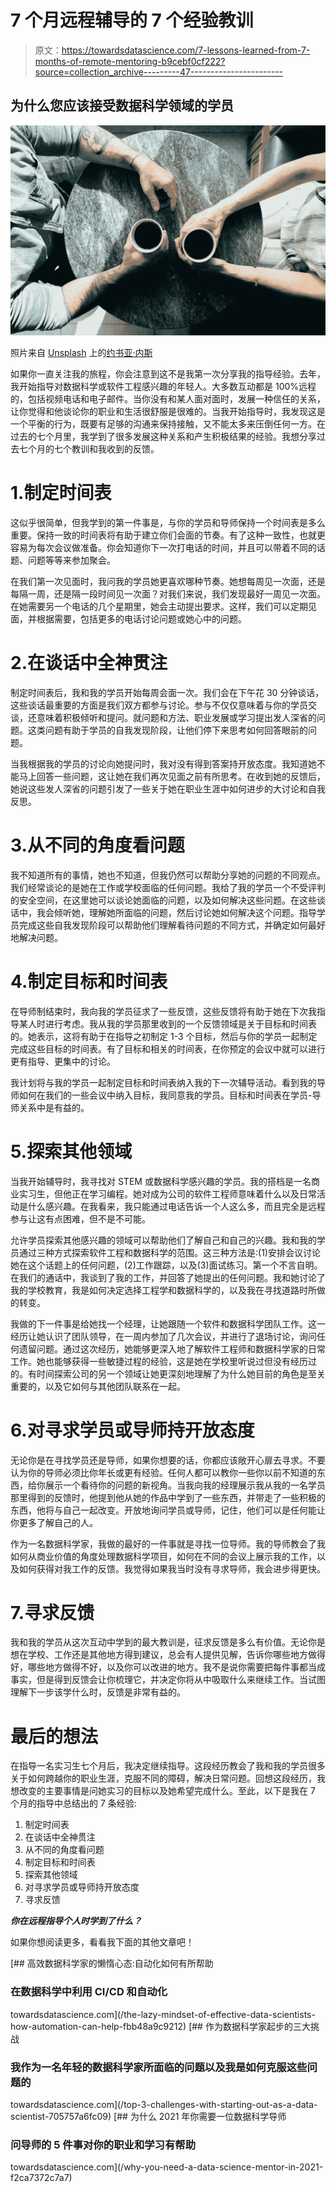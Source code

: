# 7 个月远程辅导的 7 个经验教训

> 原文：<https://towardsdatascience.com/7-lessons-learned-from-7-months-of-remote-mentoring-b9cebf0cf222?source=collection_archive---------47----------------------->

## 为什么您应该接受数据科学领域的学员

![](img/524697723a5b97ee1cf8b156de6b7a1a.png)

照片来自 [Unsplash](https://unsplash.com/) 上的[约书亚·内斯](https://unsplash.com/@theexplorerdad)

如果你一直关注我的旅程，你会注意到这不是我第一次分享我的指导经验。去年，我开始指导对数据科学或软件工程感兴趣的年轻人。大多数互动都是 100%远程的，包括视频电话和电子邮件。当你没有和某人面对面时，发展一种信任的关系，让你觉得和他谈论你的职业和生活很舒服是很难的。当我开始指导时，我发现这是一个平衡的行为，既要有足够的沟通来保持接触，又不能太多来压倒任何一方。在过去的七个月里，我学到了很多发展这种关系和产生积极结果的经验。我想分享过去七个月的七个教训和我收到的反馈。

# 1.制定时间表

这似乎很简单，但我学到的第一件事是，与你的学员和导师保持一个时间表是多么重要。保持一致的时间表将有助于建立你们会面的节奏。有了这种一致性，也就更容易为每次会议做准备。你会知道你下一次打电话的时间，并且可以带着不同的话题、问题等等来参加聚会。

在我们第一次见面时，我问我的学员她更喜欢哪种节奏。她想每周见一次面，还是每隔一周，还是隔一段时间见一次面？对我们来说，我们发现最好一周见一次面。在她需要另一个电话的几个星期里，她会主动提出要求。这样，我们可以定期见面，并根据需要，包括更多的电话讨论问题或她心中的问题。

# 2.在谈话中全神贯注

制定时间表后，我和我的学员开始每周会面一次。我们会在下午花 30 分钟谈话，这些谈话最重要的方面是我们双方都参与讨论。参与不仅仅意味着与你的学员交谈，还意味着积极倾听和提问。就问题和方法、职业发展或学习提出发人深省的问题。这类问题有助于学员的自我发现阶段，让他们停下来思考如何回答眼前的问题。

当我根据我的学员的讨论向她提问时，我对没有得到答案持开放态度。我知道她不能马上回答一些问题，这让她在我们再次见面之前有所思考。在收到她的反馈后，她说这些发人深省的问题引发了一些关于她在职业生涯中如何进步的大讨论和自我反思。

# 3.从不同的角度看问题

我不知道所有的事情，她也不知道，但我仍然可以帮助分享她的问题的不同观点。我们经常谈论的是她在工作或学校面临的任何问题。我给了我的学员一个不受评判的安全空间，在这里她可以谈论她面临的问题，以及如何解决这些问题。在这些谈话中，我会倾听她，理解她所面临的问题，然后讨论她如何解决这个问题。指导学员完成这些自我发现阶段可以帮助他们理解看待问题的不同方式，并确定如何最好地解决问题。

# 4.制定目标和时间表

在导师制结束时，我向我的学员征求了一些反馈，这些反馈将有助于她在下次我指导某人时进行考虑。我从我的学员那里收到的一个反馈领域是关于目标和时间表的。她表示，这将有助于在指导之初制定 1-3 个目标，然后与你的学员一起制定完成这些目标的时间表。有了目标和相关的时间表，在你预定的会议中就可以进行更有指导、更集中的讨论。

我计划将与我的学员一起制定目标和时间表纳入我的下一次辅导活动。看到我的导师如何在我们的一些会议中纳入目标，我同意我的学员。目标和时间表在学员-导师关系中是有益的。

# 5.探索其他领域

当我开始辅导时，我寻找对 STEM 或数据科学感兴趣的学员。我的搭档是一名商业实习生，但他正在学习编程。她对成为公司的软件工程师意味着什么以及日常活动是什么感兴趣。在我看来，我只能通过电话告诉一个人这么多，而且完全是远程参与让这有点困难，但不是不可能。

允许学员探索其他感兴趣的领域可以帮助他们了解自己和自己的兴趣。我和我的学员通过三种方式探索软件工程和数据科学的范围。这三种方法是:(1)安排会议讨论她在这个话题上的任何问题，(2)工作跟踪，以及(3)面试练习。第一个不言自明。在我们的通话中，我谈到了我的工作，并回答了她提出的任何问题。我和她讨论了我的学校教育，我是如何决定选择工程学和数据科学的，以及我在寻找道路时所做的转变。

我做的下一件事是给她找一个经理，让她跟随一个软件和数据科学团队工作。这一经历让她认识了团队领导，在一周内参加了几次会议，并进行了退场讨论，询问任何遗留问题。通过这次经历，她能够更深入地了解软件工程师和数据科学家的日常工作。她也能够获得一些敏捷过程的经验，这是她在学校里听说过但没有经历过的。有时间探索公司的另一个领域让她更深刻地理解了为什么她目前的角色是至关重要的，以及它如何与其他团队联系在一起。

# 6.对寻求学员或导师持开放态度

无论你是在寻找学员还是导师，如果你想要的话，你都应该敞开心扉去寻求。不要认为你的导师必须比你年长或更有经验。任何人都可以教你一些你以前不知道的东西，给你展示一个看待你的问题的新视角。当我向我的经理展示我从我的一名学员那里得到的反馈时，他提到他从她的作品中学到了一些东西，并带走了一些积极的东西，他将与自己一起改变。开放地询问学员或导师，记住，他们可以是任何能让你更多了解自己的人。

作为一名数据科学家，我做的最好的一件事就是寻找一位导师。我的导师教会了我如何从商业价值的角度处理数据科学项目，如何在不同的会议上展示我的工作，以及如何获得对我工作的反馈。我觉得如果我当时没有寻求导师，我会进步得更快。

# 7.寻求反馈

我和我的学员从这次互动中学到的最大教训是，征求反馈是多么有价值。无论你是想在学校、工作还是其他地方得到建议，总会有人提供见解，告诉你哪些地方做得好，哪些地方做得不好，以及你可以改进的地方。我不是说你需要把每件事都当成事实，但是得到反馈会让你梳理它，并决定你将从中吸取什么来继续工作。当试图理解下一步该学什么时，反馈是非常有益的。

# 最后的想法

在指导一名实习生七个月后，我决定继续指导。这段经历教会了我和我的学员很多关于如何跨越你的职业生涯，克服不同的障碍，解决日常问题。回想这段经历，我想改变的主要事情是问她实习的目标以及她希望完成什么。至此，以下是我在 7 个月的指导中总结出的 7 条经验:

1.  制定时间表
2.  在谈话中全神贯注
3.  从不同的角度看问题
4.  制定目标和时间表
5.  探索其他领域
6.  对寻求学员或导师持开放态度
7.  寻求反馈

***你在远程指导个人时学到了什么？***

如果你想阅读更多，看看我下面的其他文章吧！

[](/the-lazy-mindset-of-effective-data-scientists-how-automation-can-help-fbb48a9c9212) [## 高效数据科学家的懒惰心态:自动化如何有所帮助

### 在数据科学中利用 CI/CD 和自动化

towardsdatascience.com](/the-lazy-mindset-of-effective-data-scientists-how-automation-can-help-fbb48a9c9212) [](/top-3-challenges-with-starting-out-as-a-data-scientist-705757a6fc09) [## 作为数据科学家起步的三大挑战

### 我作为一名年轻的数据科学家所面临的问题以及我是如何克服这些问题的

towardsdatascience.com](/top-3-challenges-with-starting-out-as-a-data-scientist-705757a6fc09) [](/why-you-need-a-data-science-mentor-in-2021-f2ca7372c7a7) [## 为什么 2021 年你需要一位数据科学导师

### 问导师的 5 件事对你的职业和学习有帮助

towardsdatascience.com](/why-you-need-a-data-science-mentor-in-2021-f2ca7372c7a7)